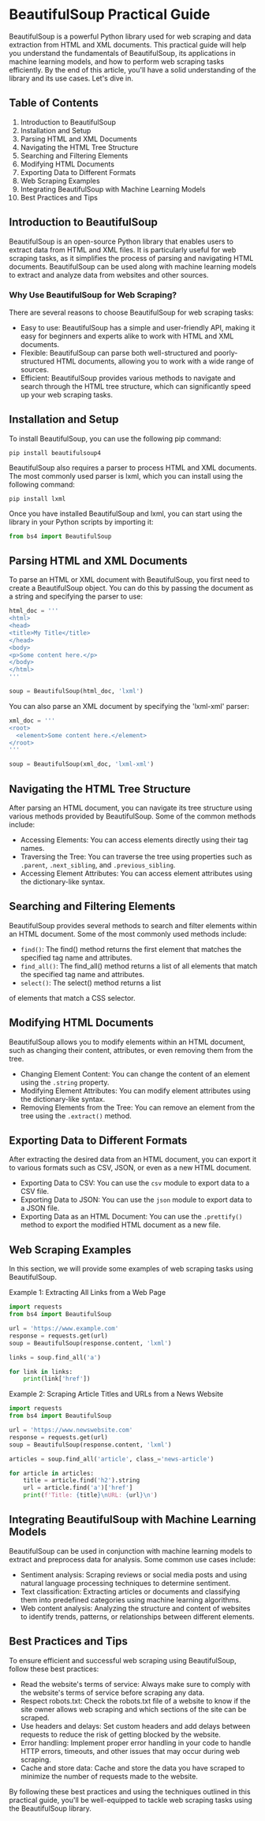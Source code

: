 # BeautifulSoup Practical Guide

BeautifulSoup is a powerful Python library used for web scraping and data extraction from HTML and XML documents. This practical guide will help you understand the fundamentals of BeautifulSoup, its applications in machine learning models, and how to perform web scraping tasks efficiently. By the end of this article, you'll have a solid understanding of the library and its use cases. Let's dive in.

## Table of Contents

1. Introduction to BeautifulSoup
2. Installation and Setup
3. Parsing HTML and XML Documents
4. Navigating the HTML Tree Structure
5. Searching and Filtering Elements
6. Modifying HTML Documents
7. Exporting Data to Different Formats
8. Web Scraping Examples
9. Integrating BeautifulSoup with Machine Learning Models
10. Best Practices and Tips

## Introduction to BeautifulSoup

BeautifulSoup is an open-source Python library that enables users to extract data from HTML and XML files. It is particularly useful for web scraping tasks, as it simplifies the process of parsing and navigating HTML documents. BeautifulSoup can be used along with machine learning models to extract and analyze data from websites and other sources.

### Why Use BeautifulSoup for Web Scraping?

There are several reasons to choose BeautifulSoup for web scraping tasks:

- Easy to use: BeautifulSoup has a simple and user-friendly API, making it easy for beginners and experts alike to work with HTML and XML documents.
- Flexible: BeautifulSoup can parse both well-structured and poorly-structured HTML documents, allowing you to work with a wide range of sources.
- Efficient: BeautifulSoup provides various methods to navigate and search through the HTML tree structure, which can significantly speed up your web scraping tasks.

## Installation and Setup

To install BeautifulSoup, you can use the following pip command:

```
pip install beautifulsoup4
```

BeautifulSoup also requires a parser to process HTML and XML documents. The most commonly used parser is lxml, which you can install using the following command:

```
pip install lxml
```

Once you have installed BeautifulSoup and lxml, you can start using the library in your Python scripts by importing it:

```python
from bs4 import BeautifulSoup
```

## Parsing HTML and XML Documents

To parse an HTML or XML document with BeautifulSoup, you first need to create a BeautifulSoup object. You can do this by passing the document as a string and specifying the parser to use:

```python
html_doc = '''
<html>
<head>
<title>My Title</title>
</head>
<body>
<p>Some content here.</p>
</body>
</html>
'''

soup = BeautifulSoup(html_doc, 'lxml')
```

You can also parse an XML document by specifying the 'lxml-xml' parser:

```python
xml_doc = '''
<root>
  <element>Some content here.</element>
</root>
'''

soup = BeautifulSoup(xml_doc, 'lxml-xml')
```

## Navigating the HTML Tree Structure

After parsing an HTML document, you can navigate its tree structure using various methods provided by BeautifulSoup. Some of the common methods include:

- Accessing Elements: You can access elements directly using their tag names.
- Traversing the Tree: You can traverse the tree using properties such as `.parent`, `.next_sibling`, and `.previous_sibling`.
- Accessing Element Attributes: You can access element attributes using the dictionary-like syntax.

## Searching and Filtering Elements

BeautifulSoup provides several methods to search and filter elements within an HTML document. Some of the most commonly used methods include:

- `find()`: The find() method returns the first element that matches the specified tag name and attributes.
- `find_all()`: The find_all() method returns a list of all elements that match the specified tag name and attributes.
- `select()`: The select() method returns a list

 of elements that match a CSS selector.

## Modifying HTML Documents

BeautifulSoup allows you to modify elements within an HTML document, such as changing their content, attributes, or even removing them from the tree.

- Changing Element Content: You can change the content of an element using the `.string` property.
- Modifying Element Attributes: You can modify element attributes using the dictionary-like syntax.
- Removing Elements from the Tree: You can remove an element from the tree using the `.extract()` method.

## Exporting Data to Different Formats

After extracting the desired data from an HTML document, you can export it to various formats such as CSV, JSON, or even as a new HTML document.

- Exporting Data to CSV: You can use the `csv` module to export data to a CSV file.
- Exporting Data to JSON: You can use the `json` module to export data to a JSON file.
- Exporting Data as an HTML Document: You can use the `.prettify()` method to export the modified HTML document as a new file.

## Web Scraping Examples

In this section, we will provide some examples of web scraping tasks using BeautifulSoup.

Example 1: Extracting All Links from a Web Page

```python
import requests
from bs4 import BeautifulSoup

url = 'https://www.example.com'
response = requests.get(url)
soup = BeautifulSoup(response.content, 'lxml')

links = soup.find_all('a')

for link in links:
    print(link['href'])
```

Example 2: Scraping Article Titles and URLs from a News Website

```python
import requests
from bs4 import BeautifulSoup

url = 'https://www.newswebsite.com'
response = requests.get(url)
soup = BeautifulSoup(response.content, 'lxml')

articles = soup.find_all('article', class_='news-article')

for article in articles:
    title = article.find('h2').string
    url = article.find('a')['href']
    print(f'Title: {title}\nURL: {url}\n')
```

## Integrating BeautifulSoup with Machine Learning Models

BeautifulSoup can be used in conjunction with machine learning models to extract and preprocess data for analysis. Some common use cases include:

- Sentiment analysis: Scraping reviews or social media posts and using natural language processing techniques to determine sentiment.
- Text classification: Extracting articles or documents and classifying them into predefined categories using machine learning algorithms.
- Web content analysis: Analyzing the structure and content of websites to identify trends, patterns, or relationships between different elements.

## Best Practices and Tips

To ensure efficient and successful web scraping using BeautifulSoup, follow these best practices:

- Read the website's terms of service: Always make sure to comply with the website's terms of service before scraping any data.
- Respect robots.txt: Check the robots.txt file of a website to know if the site owner allows web scraping and which sections of the site can be scraped.
- Use headers and delays: Set custom headers and add delays between requests to reduce the risk of getting blocked by the website.
- Error handling: Implement proper error handling in your code to handle HTTP errors, timeouts, and other issues that may occur during web scraping.
- Cache and store data: Cache and store the data you have scraped to minimize the number of requests made to the website.

By following these best practices and using the techniques outlined in this practical guide, you'll be well-equipped to tackle web scraping tasks using the BeautifulSoup library.
